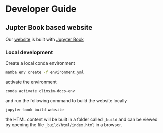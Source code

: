 # Developer Guide

## Jupter Book based website

Our [website](https://climsim.github.io) is built with [Jupyter Book](https://jupyterbook.org/en/stable/intro.html)

### Local development

Create a local conda environment

```bash
mamba env create -f environment.yml
```

activate the environment

```bash
conda activate climsim-docs-env
```

and run the following command to build the website locally

```bash
jupyter-book build website
```

the HTML content will be built in a folder called `_build` and can be viewed by opening the file `_build/html/index.html` in a browser.
